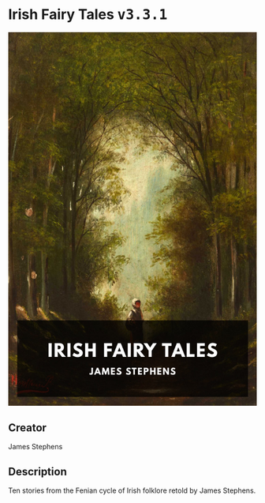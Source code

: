 
# Irish Fairy Tales <kbd>v3.3.1</kbd>

<center>
  <img src="./cover-1024.jpg"/>
</center>

## Creator
James Stephens

## Description
Ten stories from the Fenian cycle of Irish folklore retold by James Stephens.
